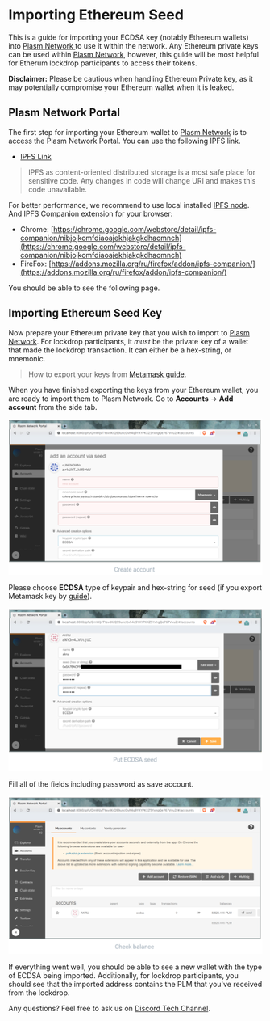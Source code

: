 # Importing Ethereum Seed

This is a guide for importing your ECDSA key \(notably Ethereum wallets\) into [Plasm Network ](https://www.plasmnet.io/)to use it within the network. Any Ethereum private keys can be used within [Plasm Network](https://www.plasmnet.io/), however, this guide will be most helpful for Etherum lockdrop participants to access their tokens.

**Disclaimer:** Please be cautious when handling Ethereum Private key, as it may potentially compromise your Ethereum wallet when it is leaked.

## Plasm Network Portal

The first step for importing your Ethereum wallet to [Plasm Network](https://www.plasmnet.io/) is to access the Plasm Network Portal. You can use the following IPFS link.

* ​[IPFS Link](https://ipfs.io/ipfs/QmZQBwe4DeW6aruayemGXA5ysexsqJVRzF6YHHeNPzKi7d)​

> IPFS as content-oriented distributed storage is a most safe place for sensitive code. Any changes in code will change URI and makes this code unavailable.

For better performance, we recommend to use local installed [IPFS node](https://github.com/ipfs-shipyard/ipfs-desktop). And IPFS Companion extension for your browser:

* Chrome: [https://chrome.google.com/webstore/detail/ipfs-companion/nibjojkomfdiaoajekhjakgkdhaomnch](https://chrome.google.com/webstore/detail/ipfs-companion/nibjojkomfdiaoajekhjakgkdhaomnch)​
* FireFox: [https://addons.mozilla.org/ru/firefox/addon/ipfs-companion/](https://addons.mozilla.org/ru/firefox/addon/ipfs-companion/)​

You should be able to see the following page.

## Importing Ethereum Seed Key

Now prepare your Ethereum private key that you wish to import to [Plasm Network](https://www.plasmnet.io/). For lockdrop participants, it _must_ be the private key of a wallet that made the lockdrop transaction. It can either be a hex-string, or mnemonic.

> How to export your keys from [Metamask guide](https://metamask.zendesk.com/hc/en-us/articles/360015289632-How-to-Export-an-Account-Private-Key).

When you have finished exporting the keys from your Ethereum wallet, you are ready to import them to Plasm Network. Go to **Accounts** -&gt; **Add account** from the side tab.

![](../.gitbook/assets/sukurnshotto-2020-05-31-173619png.png)

Please choose **ECDSA** type of keypair and hex-string for seed \(if you export Metamask key by [guide](https://metamask.zendesk.com/hc/en-us/articles/360015289632-How-to-Export-an-Account-Private-Key)\).

![](../.gitbook/assets/sukurnshotto-2020-05-31-173905png%20%281%29.png)

Fill all of the fields including password as save account.

![](../.gitbook/assets/sukurnshotto-2020-05-31-173938png.png)

If everything went well, you should be able to see a new wallet with the type of ECDSA being imported. Additionally, for lockdrop participants, you should see that the imported address contains the PLM that you've received from the lockdrop.

Any questions? Feel free to ask us on [Discord Tech Channel](https://discord.gg/Z3nC9U4).

